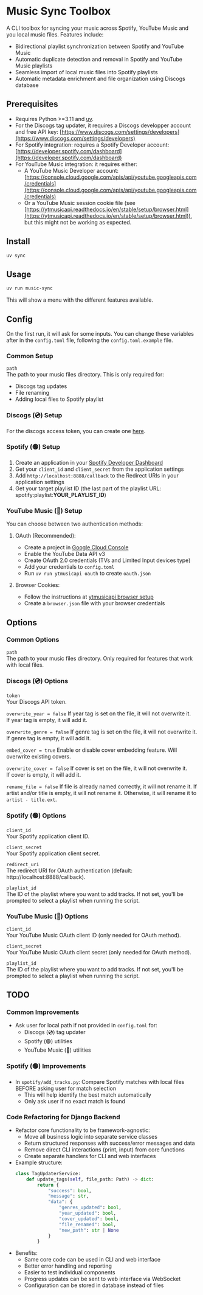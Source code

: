 # Music Sync Toolbox

A CLI toolbox for syncing your music across Spotify, YouTube Music and you local music files. Features include:
- Bidirectional playlist synchronization between Spotify and YouTube Music
- Automatic duplicate detection and removal in Spotify and YouTube Music playlists
- Seamless import of local music files into Spotify playlists
- Automatic metadata enrichment and file organization using Discogs database

## Prerequisites

- Requires Python >=3.11 and [uv](https://docs.astral.sh/uv/getting-started/installation/).
- For the Discogs tag updater, it requires a Discogs developper account and free API key: [https://www.discogs.com/settings/developers](https://www.discogs.com/settings/developers)
- For Spotify integration: requires a Spotify Developer account: [https://developer.spotify.com/dashboard](https://developer.spotify.com/dashboard)
- For YouTube Music integration: it requires either:
  - A YouTube Music Developer account: [https://console.cloud.google.com/apis/api/youtube.googleapis.com/credentials](https://console.cloud.google.com/apis/api/youtube.googleapis.com/credentials)
  - Or a YouTube Music session cookie file (see [https://ytmusicapi.readthedocs.io/en/stable/setup/browser.html](https://ytmusicapi.readthedocs.io/en/stable/setup/browser.html)), but this might not be working as expected.

## Install
```sh
uv sync
```

## Usage
```sh
uv run music-sync
```

This will show a menu with the different features available.

## Config
On the first run, it will ask for some inputs. You can change these variables after in the `config.toml` file, following the `config.toml.example` file.

### Common Setup
`path`  
The path to your music files directory. This is only required for:
- Discogs tag updates
- File renaming
- Adding local files to Spotify playlist

### Discogs (💿) Setup
For the discogs access token, you can create one [here](https://www.discogs.com/settings/developers).

### Spotify (🟢) Setup
1. Create an application in your [Spotify Developer Dashboard](https://developer.spotify.com/dashboard)
2. Get your `client_id` and `client_secret` from the application settings
3. Add `http://localhost:8888/callback` to the Redirect URIs in your application settings
4. Get your target playlist ID (the last part of the playlist URL: spotify:playlist:**YOUR_PLAYLIST_ID**)

### YouTube Music (🔴) Setup
You can choose between two authentication methods:

1. OAuth (Recommended):
   - Create a project in [Google Cloud Console](https://console.cloud.google.com)
   - Enable the YouTube Data API v3
   - Create OAuth 2.0 credentials (TVs and Limited Input devices type)
   - Add your credentials to `config.toml`
   - Run `uv run ytmusicapi oauth` to create `oauth.json`

2. Browser Cookies:
   - Follow the instructions at [ytmusicapi browser setup](https://ytmusicapi.readthedocs.io/en/stable/setup/browser.html)
   - Create a `browser.json` file with your browser credentials

## Options

### Common Options
`path`  
The path to your music files directory. Only required for features that work with local files.

### Discogs (💿) Options
`token`  
Your Discogs API token.

`overwrite_year = false`
If year tag is set on the file, it will not overwrite it.  
If year tag is empty, it will add it.

`overwrite_genre = false`
If genre tag is set on the file, it will not overwrite it.  
If genre tag is empty, it will add it.  

`embed_cover = true`
Enable or disable cover embedding feature. Will overwrite existing covers.

`overwrite_cover = false`
If cover is set on the file, it will not overwrite it.  
If cover is empty, it will add it.

`rename_file = false`
If file is already named correctly, it will not rename it.
If artist and/or title is empty, it will not rename it.
Otherwise, it will rename it to `artist - title.ext`.

### Spotify (🟢) Options
`client_id`  
Your Spotify application client ID.

`client_secret`  
Your Spotify application client secret.

`redirect_uri`  
The redirect URI for OAuth authentication (default: http://localhost:8888/callback).

`playlist_id`  
The ID of the playlist where you want to add tracks. If not set, you'll be prompted to select a playlist when running the script.

### YouTube Music (🔴) Options
`client_id`  
Your YouTube Music OAuth client ID (only needed for OAuth method).

`client_secret`  
Your YouTube Music OAuth client secret (only needed for OAuth method).

`playlist_id`  
The ID of the playlist where you want to add tracks. If not set, you'll be prompted to select a playlist when running the script.

## TODO

### Common Improvements
- Ask user for local path if not provided in `config.toml` for:
  - Discogs (💿) tag updater
  - Spotify (🟢) utilities
  - YouTube Music (🔴) utilities

### Spotify (🟢) Improvements
- In `spotify/add_tracks.py`: Compare Spotify matches with local files BEFORE asking user for match selection
  - This will help identify the best match automatically
  - Only ask user if no exact match is found

### Code Refactoring for Django Backend
- Refactor core functionality to be framework-agnostic:
  - Move all business logic into separate service classes
  - Return structured responses with success/error messages and data
  - Remove direct CLI interactions (print, input) from core functions
  - Create separate handlers for CLI and web interfaces
- Example structure:
  ```python
  class TagUpdaterService:
      def update_tags(self, file_path: Path) -> dict:
          return {
              "success": bool,
              "message": str,
              "data": {
                  "genres_updated": bool,
                  "year_updated": bool,
                  "cover_updated": bool,
                  "file_renamed": bool,
                  "new_path": str | None
              }
          }
  ```
- Benefits:
  - Same core code can be used in CLI and web interface
  - Better error handling and reporting
  - Easier to test individual components
  - Progress updates can be sent to web interface via WebSocket
  - Configuration can be stored in database instead of files
